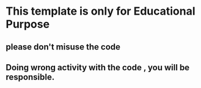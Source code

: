 # This template is only for Educational Purpose
## please don't misuse the code
## Doing wrong activity with the code , you will be responsible.